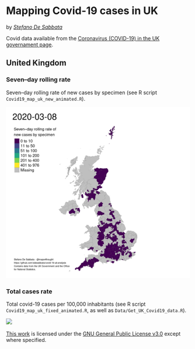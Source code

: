 # Mapping Covid-19 cases in UK

by *[Stefano De Sabbata](https://stefanodesabbata.com)*

Covid data available from the [Coronavirus (COVID-19) in the UK governament page](https://coronavirus-staging.data.gov.uk/).

## United Kingdom

### Seven–day rolling rate

Seven–day rolling rate of new cases by specimen (see R script `Covid19_map_uk_new_animated.R`).

![](Maps/covid19_cases_uk_7DayRateNew_anim_20200301_20201017.gif)

### Total cases rate

Total covid-19 cases per 100,000 inhabitants (see R script `Covid19_map_uk_fixed_animated.R`, as well as `Data/Get_UK_Covid19_data.R`).

![](Maps/covid19_cases_uk_fixed_anim_20200301-20201019.gif)


[This work](https://github.com/sdesabbata/GY7702) is licensed under the [GNU General Public License v3.0](https://www.gnu.org/licenses/gpl-3.0.html) except where specified.